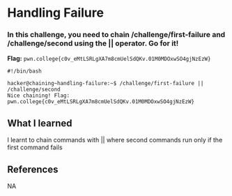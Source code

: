 # Handling Failure

### In this challenge, you need to chain /challenge/first-failure and /challenge/second using the || operator. Go for it!

**Flag:** `pwn.college{c0v_eMtLSRLgXA7m8cmUelSdQKv.01M0MDOxwSO4gjNzEzW}`

```
#!/bin/bash

hacker@chaining~handling-failure:~$ /challenge/first-failure || /challenge/second
Nice chaining! Flag: pwn.college{c0v_eMtLSRLgXA7m8cmUelSdQKv.01M0MDOxwSO4gjNzEzW}
```

## What I learned

I learnt to chain commands with || where second commands run only if the first command fails

## References

NA
